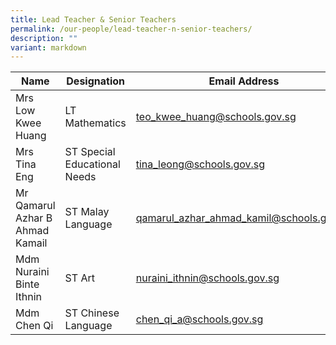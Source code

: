 ```yaml
---
title: Lead Teacher & Senior Teachers
permalink: /our-people/lead-teacher-n-senior-teachers/
description: ""
variant: markdown
---
```

| Name | Designation | Email Address |
| -------- | -------- | -------- |
| Mrs Low Kwee Huang     | LT Mathematics   | teo_kwee_huang@schools.gov.sg     |
| Mrs Tina Eng     | ST Special Educational Needs     | tina_leong@schools.gov.sg     |
| Mr Qamarul Azhar B Ahmad Kamail     | ST Malay Language     |  qamarul_azhar_ahmad_kamil@schools.gov.sg    |
| Mdm Nuraini Binte Ithnin    | ST Art     | nuraini_ithnin@schools.gov.sg     |
| Mdm Chen Qi    | ST Chinese Language     | chen_qi_a@schools.gov.sg     |

[](/images/Staff%20List/senior%20teacher.jpg)